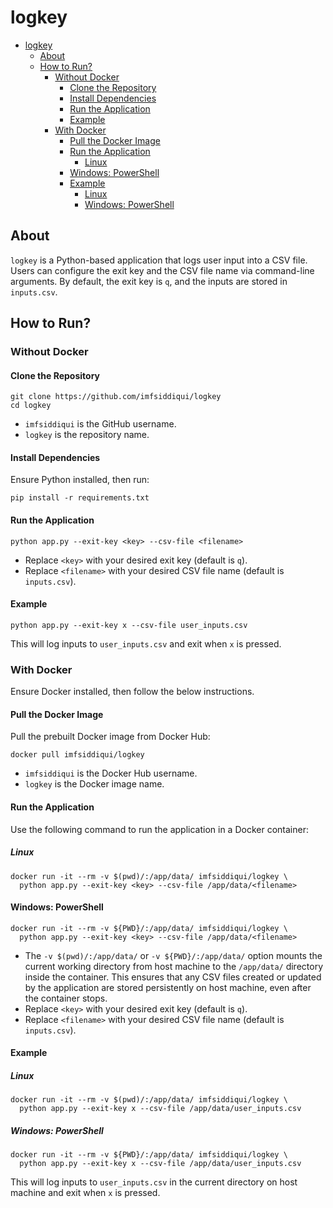 <!-- markdownlint-disable MD024 MD040 -->

# logkey

- [logkey](#logkey)
  - [About](#about)
  - [How to Run?](#how-to-run)
    - [Without Docker](#without-docker)
      - [Clone the Repository](#clone-the-repository)
      - [Install Dependencies](#install-dependencies)
      - [Run the Application](#run-the-application)
      - [Example](#example)
    - [With Docker](#with-docker)
      - [Pull the Docker Image](#pull-the-docker-image)
      - [Run the Application](#run-the-application-1)
        - [Linux](#linux)
      - [Windows: PowerShell](#windows-powershell)
      - [Example](#example-1)
        - [Linux](#linux-1)
        - [Windows: PowerShell](#windows-powershell-1)


## About

`logkey` is a Python-based application that logs user input into a CSV file. Users can configure the exit key and the CSV file name via command-line arguments. By default, the exit key is `q`, and the inputs are stored in `inputs.csv`.

## How to Run?

### Without Docker

#### Clone the Repository

```
git clone https://github.com/imfsiddiqui/logkey
cd logkey
```

- `imfsiddiqui` is the GitHub username.
- `logkey` is the repository name.

#### Install Dependencies

Ensure Python installed, then run:

```
pip install -r requirements.txt
```

#### Run the Application

```
python app.py --exit-key <key> --csv-file <filename>
```

- Replace `<key>` with your desired exit key (default is `q`).
- Replace `<filename>` with your desired CSV file name (default is `inputs.csv`).

#### Example

```
python app.py --exit-key x --csv-file user_inputs.csv
```

This will log inputs to `user_inputs.csv` and exit when `x` is pressed.

### With Docker

Ensure Docker installed, then follow the below instructions.

#### Pull the Docker Image

Pull the prebuilt Docker image from Docker Hub:

```
docker pull imfsiddiqui/logkey
```

- `imfsiddiqui` is the Docker Hub username.
- `logkey` is the Docker image name.

#### Run the Application

Use the following command to run the application in a Docker container:

##### Linux

```
docker run -it --rm -v $(pwd)/:/app/data/ imfsiddiqui/logkey \
  python app.py --exit-key <key> --csv-file /app/data/<filename>
```

#### Windows: PowerShell

```
docker run -it --rm -v ${PWD}/:/app/data/ imfsiddiqui/logkey \
  python app.py --exit-key <key> --csv-file /app/data/<filename>
```

- The `-v $(pwd)/:/app/data/` or `-v ${PWD}/:/app/data/` option mounts the current working directory from host machine to the `/app/data/` directory inside the container. This ensures that any CSV files created or updated by the application are stored persistently on host machine, even after the container stops.
- Replace `<key>` with your desired exit key (default is `q`).
- Replace `<filename>` with your desired CSV file name (default is `inputs.csv`).

#### Example

##### Linux

```
docker run -it --rm -v $(pwd)/:/app/data/ imfsiddiqui/logkey \
  python app.py --exit-key x --csv-file /app/data/user_inputs.csv
```

##### Windows: PowerShell

```
docker run -it --rm -v ${PWD}/:/app/data/ imfsiddiqui/logkey \
  python app.py --exit-key x --csv-file /app/data/user_inputs.csv
```

This will log inputs to `user_inputs.csv` in the current directory on host machine and exit when `x` is pressed.
